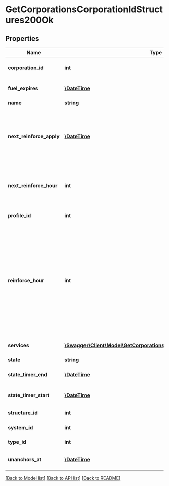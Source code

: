 # GetCorporationsCorporationIdStructures200Ok

## Properties
Name | Type | Description | Notes
------------ | ------------- | ------------- | -------------
**corporation_id** | **int** | ID of the corporation that owns the structure | 
**fuel_expires** | [**\DateTime**](\DateTime.md) | Date on which the structure will run out of fuel | [optional] 
**name** | **string** | The structure name | [optional] 
**next_reinforce_apply** | [**\DateTime**](\DateTime.md) | The date and time when the structure&#x27;s newly requested reinforcement times (e.g. next_reinforce_hour and next_reinforce_day) will take effect | [optional] 
**next_reinforce_hour** | **int** | The requested change to reinforce_hour that will take effect at the time shown by next_reinforce_apply | [optional] 
**profile_id** | **int** | The id of the ACL profile for this citadel | 
**reinforce_hour** | **int** | The hour of day that determines the four hour window when the structure will randomly exit its reinforcement periods and become vulnerable to attack against its armor and/or hull. The structure will become vulnerable at a random time that is +/- 2 hours centered on the value of this property | [optional] 
**services** | [**\Swagger\Client\Model\GetCorporationsCorporationIdStructuresService[]**](GetCorporationsCorporationIdStructuresService.md) | Contains a list of service upgrades, and their state | [optional] 
**state** | **string** | state string | 
**state_timer_end** | [**\DateTime**](\DateTime.md) | Date at which the structure will move to it&#x27;s next state | [optional] 
**state_timer_start** | [**\DateTime**](\DateTime.md) | Date at which the structure entered it&#x27;s current state | [optional] 
**structure_id** | **int** | The Item ID of the structure | 
**system_id** | **int** | The solar system the structure is in | 
**type_id** | **int** | The type id of the structure | 
**unanchors_at** | [**\DateTime**](\DateTime.md) | Date at which the structure will unanchor | [optional] 

[[Back to Model list]](../../README.md#documentation-for-models) [[Back to API list]](../../README.md#documentation-for-api-endpoints) [[Back to README]](../../README.md)

